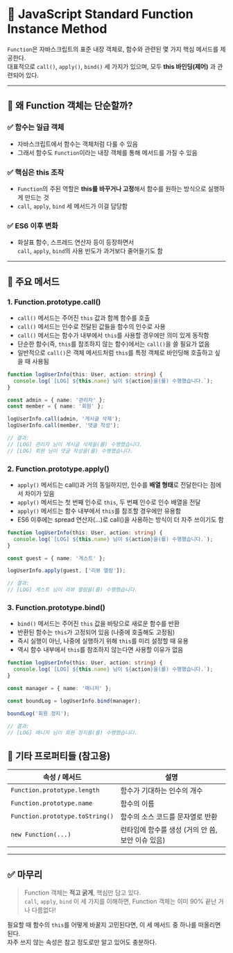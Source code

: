 # 🚀 JavaScript Standard Function Instance Method

`Function`은 자바스크립트의 표준 내장 객체로, 함수와 관련된 몇 가지 핵심 메서드를 제공한다.  
대표적으로 `call()`, `apply()`, `bind()` 세 가지가 있으며, 모두 **this 바인딩(제어)** 과 관련되어 있다.

---

## 📌 왜 Function 객체는 단순할까?

### ✅ 함수는 일급 객체
- 자바스크립트에서 함수는 객체처럼 다룰 수 있음
- 그래서 함수도 `Function`이라는 내장 객체를 통해 메서드를 가질 수 있음

### ✅ 핵심은 this 조작
- `Function`의 주된 역할은 **this를 바꾸거나 고정**해서 함수를 원하는 방식으로 실행하게 만드는 것
- `call`, `apply`, `bind` 세 메서드가 이걸 담당함

### ✅ ES6 이후 변화
- 화살표 함수, 스프레드 연산자 등이 등장하면서  
  `call`, `apply`, `bind`의 사용 빈도가 과거보다 줄어들기도 함

---

## 🧩 주요 메서드

### 1. Function.prototype.call()
- `call()` 메서드는 주어진 `this` 값과 함께 함수를 호출
- `call()` 메서드는 인수로 전달된 값들을 함수의 인수로 사용
- `call()` 메서드는 함수가 내부에서 `this`를 사용할 경우에만 의미 있게 동작함
- 단순한 함수(즉, `this`를 참조하지 않는 함수)에서는 `call()`을 쓸 필요가 없음
- 일반적으로 `call()`은 객체 메서드처럼 `this`를 특정 객체로 바인딩해 호출하고 싶을 때 사용됨

```typescript
function logUserInfo(this: User, action: string) {
  console.log(`[LOG] ${this.name} 님이 ${action}을(를) 수행했습니다.`);
}

const admin = { name: '관리자' };
const member = { name: '회원' };

logUserInfo.call(admin, '게시글 삭제');
logUserInfo.call(member, '댓글 작성');

// 결과:
// [LOG] 관리자 님이 게시글 삭제을(를) 수행했습니다.
// [LOG] 회원 님이 댓글 작성을(를) 수행했습니다.
```

### 2. Function.prototype.apply()
- `apply()` 메서드는 call()과 거의 동일하지만, 인수를 **배열 형태**로 전달한다는 점에서 차이가 있음
- `apply()` 메서드는 첫 번째 인수로 `this`, 두 번째 인수로 인수 배열을 전달
- `apply()` 메서드는 함수 내부에서 `this`를 참조할 경우에만 유용함
- ES6 이후에는 spread 연산자(...)로 call()을 사용하는 방식이 더 자주 쓰이기도 함

```typescript
function logUserInfo(this: User, action: string) {
  console.log(`[LOG] ${this.name} 님이 ${action}을(를) 수행했습니다.`);
}

const guest = { name: '게스트' };

logUserInfo.apply(guest, ['리뷰 열람']);

// 결과:
// [LOG] 게스트 님이 리뷰 열람을(를) 수행했습니다.
```

### 3. Function.prototype.bind()
- `bind()` 메서드는 주어진 `this` 값을 바탕으로 새로운 함수를 반환
- 반환된 함수는 `this`가 고정되어 있음 (나중에 호출해도 고정됨)
- 즉시 실행이 아닌, 나중에 실행하기 위해 `this`를 미리 설정할 때 유용
- 역시 함수 내부에서 `this`를 참조하지 않는다면 사용할 이유가 없음
```typescript
function logUserInfo(this: User, action: string) {
  console.log(`[LOG] ${this.name} 님이 ${action}을(를) 수행했습니다.`);
}

const manager = { name: '매니저' };

const boundLog = logUserInfo.bind(manager);

boundLog('회원 정지');

// 결과:
// [LOG] 매니저 님이 회원 정지를(를) 수행했습니다.
```

## 🧠 기타 프로퍼티들 (참고용)

| 속성 / 메서드          | 설명 |
|------------------------|------|
| `Function.prototype.length` | 함수가 기대하는 인수의 개수 |
| `Function.prototype.name`   | 함수의 이름 |
| `Function.prototype.toString()` | 함수의 소스 코드를 문자열로 반환 |
| `new Function(...)`         | 런타임에 함수를 생성 (거의 안 씀, 보안 이슈 있음) |

---

## ✅ 마무리

> Function 객체는 **적고 굵게**, 핵심만 담고 있다.  
> `call`, `apply`, `bind` 이 세 가지를 이해하면, Function 객체는 이미 90% 끝난 거나 다름없다!

필요할 때 함수의 `this`를 어떻게 바꿀지 고민된다면, 이 세 메서드 중 하나를 떠올리면 된다.  
자주 쓰지 않는 속성은 참고 정도로만 알고 있어도 충분하다.